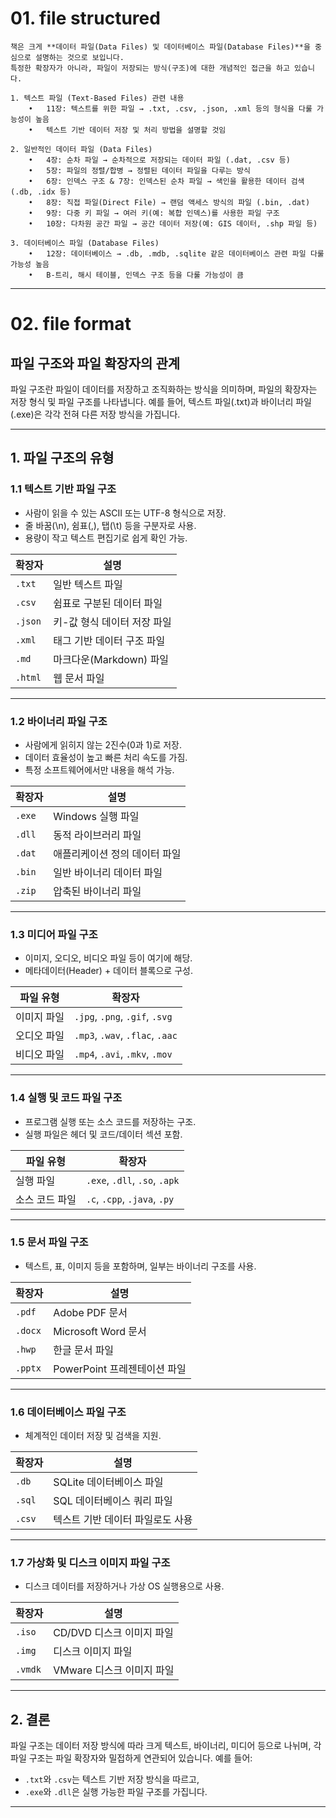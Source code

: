 # 01. file structured
```
책은 크게 **데이터 파일(Data Files) 및 데이터베이스 파일(Database Files)**을 중심으로 설명하는 것으로 보입니다.
특정한 확장자가 아니라, 파일이 저장되는 방식(구조)에 대한 개념적인 접근을 하고 있습니다.

1. 텍스트 파일 (Text-Based Files) 관련 내용
	•	11장: 텍스트를 위한 파일 → .txt, .csv, .json, .xml 등의 형식을 다룰 가능성이 높음
	•	텍스트 기반 데이터 저장 및 처리 방법을 설명할 것임

2. 일반적인 데이터 파일 (Data Files)
	•	4장: 순차 파일 → 순차적으로 저장되는 데이터 파일 (.dat, .csv 등)
	•	5장: 파일의 정렬/합병 → 정렬된 데이터 파일을 다루는 방식
	•	6장: 인덱스 구조 & 7장: 인덱스된 순차 파일 → 색인을 활용한 데이터 검색 (.db, .idx 등)
	•	8장: 직접 파일(Direct File) → 랜덤 액세스 방식의 파일 (.bin, .dat)
	•	9장: 다중 키 파일 → 여러 키(예: 복합 인덱스)를 사용한 파일 구조
	•	10장: 다차원 공간 파일 → 공간 데이터 저장(예: GIS 데이터, .shp 파일 등)

3. 데이터베이스 파일 (Database Files)
	•	12장: 데이터베이스 → .db, .mdb, .sqlite 같은 데이터베이스 관련 파일 다룰 가능성 높음
	•	B-트리, 해시 테이블, 인덱스 구조 등을 다룰 가능성이 큼
```


---

# 02. file format 
## **파일 구조와 파일 확장자의 관계**

파일 구조란 파일이 데이터를 저장하고 조직화하는 방식을 의미하며, 파일의 확장자는 저장 형식 및 파일 구조를 나타냅니다. 예를 들어, 텍스트 파일(.txt)과 바이너리 파일(.exe)은 각각 전혀 다른 저장 방식을 가집니다.

---

## **1. 파일 구조의 유형**

### **1.1 텍스트 기반 파일 구조**
- 사람이 읽을 수 있는 ASCII 또는 UTF-8 형식으로 저장.
- 줄 바꿈(\n), 쉼표(,), 탭(\t) 등을 구분자로 사용.
- 용량이 작고 텍스트 편집기로 쉽게 확인 가능.

| **확장자** | **설명**                          |
|------------|----------------------------------|
| `.txt`     | 일반 텍스트 파일                  |
| `.csv`     | 쉼표로 구분된 데이터 파일         |
| `.json`    | 키-값 형식 데이터 저장 파일        |
| `.xml`     | 태그 기반 데이터 구조 파일        |
| `.md`      | 마크다운(Markdown) 파일           |
| `.html`    | 웹 문서 파일                     |

---

### **1.2 바이너리 파일 구조**
- 사람에게 읽히지 않는 2진수(0과 1)로 저장.
- 데이터 효율성이 높고 빠른 처리 속도를 가짐.
- 특정 소프트웨어에서만 내용을 해석 가능.

| **확장자** | **설명**                          |
|------------|----------------------------------|
| `.exe`     | Windows 실행 파일                 |
| `.dll`     | 동적 라이브러리 파일              |
| `.dat`     | 애플리케이션 정의 데이터 파일      |
| `.bin`     | 일반 바이너리 데이터 파일          |
| `.zip`     | 압축된 바이너리 파일               |

---

### **1.3 미디어 파일 구조**
- 이미지, 오디오, 비디오 파일 등이 여기에 해당.
- 메타데이터(Header) + 데이터 블록으로 구성.

| **파일 유형** | **확장자**                              |
|---------------|----------------------------------------|
| 이미지 파일    | `.jpg`, `.png`, `.gif`, `.svg`         |
| 오디오 파일    | `.mp3`, `.wav`, `.flac`, `.aac`        |
| 비디오 파일    | `.mp4`, `.avi`, `.mkv`, `.mov`         |

---

### **1.4 실행 및 코드 파일 구조**
- 프로그램 실행 또는 소스 코드를 저장하는 구조.
- 실행 파일은 헤더 및 코드/데이터 섹션 포함.

| **파일 유형**   | **확장자**                           |
|-----------------|-------------------------------------|
| 실행 파일        | `.exe`, `.dll`, `.so`, `.apk`       |
| 소스 코드 파일    | `.c`, `.cpp`, `.java`, `.py`         |

---

### **1.5 문서 파일 구조**
- 텍스트, 표, 이미지 등을 포함하며, 일부는 바이너리 구조를 사용.

| **확장자** | **설명**                          |
|------------|----------------------------------|
| `.pdf`     | Adobe PDF 문서                   |
| `.docx`    | Microsoft Word 문서               |
| `.hwp`     | 한글 문서 파일                    |
| `.pptx`    | PowerPoint 프레젠테이션 파일      |

---

### **1.6 데이터베이스 파일 구조**
- 체계적인 데이터 저장 및 검색을 지원.

| **확장자** | **설명**                          |
|------------|----------------------------------|
| `.db`      | SQLite 데이터베이스 파일           |
| `.sql`     | SQL 데이터베이스 쿼리 파일         |
| `.csv`     | 텍스트 기반 데이터 파일로도 사용    |

---

### **1.7 가상화 및 디스크 이미지 파일 구조**
- 디스크 데이터를 저장하거나 가상 OS 실행용으로 사용.

| **확장자** | **설명**                          |
|------------|----------------------------------|
| `.iso`     | CD/DVD 디스크 이미지 파일         |
| `.img`     | 디스크 이미지 파일                |
| `.vmdk`    | VMware 디스크 이미지 파일          |

---

## **2. 결론**

파일 구조는 데이터 저장 방식에 따라 크게 텍스트, 바이너리, 미디어 등으로 나뉘며, 각 파일 구조는 파일 확장자와 밀접하게 연관되어 있습니다. 예를 들어:
- `.txt`와 `.csv`는 텍스트 기반 저장 방식을 따르고,
- `.exe`와 `.dll`은 실행 가능한 파일 구조를 가집니다.


--- 

